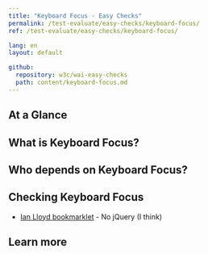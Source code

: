 ```yaml
---
title: "Keyboard Focus - Easy Checks"
permalink: /test-evaluate/easy-checks/keyboard-focus/
ref: /test-evaluate/easy-checks/keyboard-focus/

lang: en
layout: default

github:
  repository: w3c/wai-easy-checks
  path: content/keyboard-focus.md
---
```


## At a Glance

## What is Keyboard Focus?

## Who depends on Keyboard Focus?

## Checking Keyboard Focus

* [Ian Lloyd bookmarklet](https://a11y-tools.com/bookmarklets/#focusstyles) - No jQuery (I think)

## Learn more
